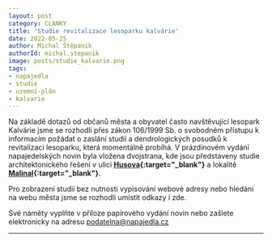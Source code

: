 ```yaml
---
layout: post
category: CLANKY
title: 'Studie revitalizace lesoparku kalvárie'
date: 2022-05-25
author: Michal Štěpaník
authorId: michal.stepanik
image: posts/studie_kalvarie.png  
tags: 
- napajedla 
- studie 
- uzemní-plán 
- kalvarie 
---
```


Na základě dotazů od občanů města a obyvatel často navštěvující lesopark Kalvárie jsme se rozhodli přes zákon 106/1999 Sb. o svobodném přístupu k informacím požádat o zaslání studií a dendrologických posudků k revitalizaci lesoparku, která momentálně probíhá. V prázdinovém vydání napajedelských novin byla vložena dvojstrana, kde jsou představeny studie architektonického řešení v 
ulici **[Husova](https://prezi.com/view/vqmBnvAnPV9f4wTianRm/){:target="_blank"}** a lokalitě **[MalinaI](https://prezi.com/view/K2wtwOElJlSwz0krlujo/){:target="_blank"}**.


Pro zobrazení studií bez nutnosti vypisování webové adresy nebo hledání na webu města jsme se rozhodli umístit odkazy i zde. 

Své náměty vyplňte v příloze papírového vydání novin nebo zašlete elektronicky na adresu podatelna@napajedla.cz




---
